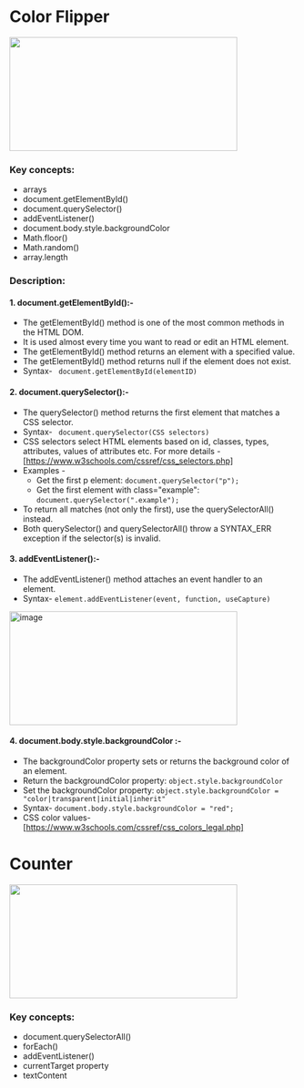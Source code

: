 # Color Flipper
<img src="https://github.com/jhanvi2903/vanilla-javascript-projects/assets/70269514/0334e299-b083-4eb5-803c-4fb64b8135ea" width="400" height="200">

### Key concepts:
* arrays
* document.getElementById()
* document.querySelector()
* addEventListener()
* document.body.style.backgroundColor
* Math.floor()
* Math.random()
* array.length

### Description:
#### 1. document.getElementById():-
  * The getElementById() method is one of the most common methods in the HTML DOM.
  * It is used almost every time you want to read or edit an HTML element.
  * The getElementById() method returns an element with a specified value.
  * The getElementById() method returns null if the element does not exist.
  * Syntax- ``` document.getElementById(elementID)```
 
#### 2. document.querySelector():-
   * The querySelector() method returns the first element that matches a CSS selector.
   * Syntax- ``` document.querySelector(CSS selectors)```
   * CSS selectors select HTML elements based on id, classes, types, attributes, values of attributes etc. For more details -[https://www.w3schools.com/cssref/css_selectors.php]
   * Examples -
      * Get the first p element: ```document.querySelector("p"); ```
      * Get the first element with class="example": ```document.querySelector(".example"); ```
   * To return all matches (not only the first), use the querySelectorAll() instead.
   * Both querySelector() and querySelectorAll() throw a SYNTAX_ERR exception if the selector(s) is invalid.

#### 3. addEventListener():-
  * The addEventListener() method attaches an event handler to an element.
  * Syntax- ```element.addEventListener(event, function, useCapture)```
   <img width="400" height="200" alt="image" src="https://github.com/jhanvi2903/vanilla-javascript-projects/assets/70269514/f5668e55-a26d-4824-b78e-0f2a3319e2fe">

#### 4. document.body.style.backgroundColor :-
  * The backgroundColor property sets or returns the background color of an element.
  * Return the backgroundColor property: ```object.style.backgroundColor ```
  * Set the backgroundColor property: ```object.style.backgroundColor = "color|transparent|initial|inherit" ```
  * Syntax- ```document.body.style.backgroundColor = "red";```
  * CSS color values- [https://www.w3schools.com/cssref/css_colors_legal.php]

   



# Counter
<img src="https://github.com/jhanvi2903/vanilla-javascript-projects/assets/70269514/ce1728df-498f-4e96-8c5f-d0e1f184f9e6" width="400" height="200">

### Key concepts:
* document.querySelectorAll()
* forEach()
* addEventListener()
* currentTarget property
* textContent


